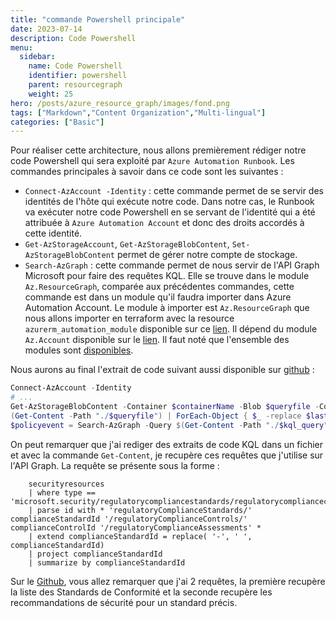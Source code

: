 ```yaml
---
title: "commande Powershell principale"
date: 2023-07-14
description: Code Powershell
menu:
  sidebar:
    name: Code Powershell
    identifier: powershell
    parent: resourcegraph
    weight: 25
hero: /posts/azure_resource_graph/images/fond.png
tags: ["Markdown","Content Organization","Multi-lingual"]
categories: ["Basic"]
---
```


Pour réaliser cette architecture, nous allons premièrement rédiger notre code Powershell qui sera exploité par `Azure Automation Runbook`. Les commandes principales à savoir dans ce code sont les suivantes :
- `Connect-AzAccount -Identity` : cette commande permet de se servir des identités de l'hôte qui exécute notre code. Dans notre cas, le Runbook va exécuter notre code Powershell en se servant de l'identité qui a été attribuée à `Azure Automation Account` et donc des droits accordés à cette identité.
- `Get-AzStorageAccount`, `Get-AzStorageBlobContent`, `Set-AzStorageBlobContent` permet de gérer notre compte de stockage.
- `Search-AzGraph` : cette commande permet de nous servir de l'API Graph Microsoft pour faire des requêtes KQL. Elle se trouve dans le module `Az.ResourceGraph`, comparée aux précédentes commandes, cette commande est dans un module qu'il faudra importer dans Azure Automation Account. Le module à importer est `Az.ResourceGraph` que nous allons importer en terraform avec la resource `azurerm_automation_module` disponible sur ce [lien](https://www.powershellgallery.com/api/v2/package/Az.ResourceGraph/0.13.0). Il dépend du module `Az.Account` disponible sur le [lien](https://www.powershellgallery.com/api/v2/package/Az.Accounts/2.12.4). Il faut noté que l'ensemble des modules sont [disponibles](https://www.powershellgallery.com/packages).

Nous aurons au final l'extrait de code suivant aussi disponible sur [github](https://github.com/aubinaso/DefenderForCloudAutomate/blob/main/get_compliance.ps1) :

```PowerShell
Connect-AzAccount -Identity
# ...
Get-AzStorageBlobContent -Container $containerName -Blob $queryfile -Context $Context -Destination "./$queryfile" -Force
(Get-Content -Path "./$queryfile") | ForEach-Object { $_ -replace $lastStandard, $newStandard } | Set-Content -Path "./$kql_query"
$policyevent = Search-AzGraph -Query $(Get-Content -Path "./$kql_query" -raw)
```

On peut remarquer que j'ai rediger des extraits de code KQL dans un fichier et avec la commande `Get-Content`, je recupère ces requêtes que j'utilise sur l'API Graph.
La requête se présente sous la forme :

```
    securityresources
    | where type == 'microsoft.security/regulatorycompliancestandards/regulatorycompliancecontrols/regulatorycomplianceassessments'
    | parse id with * 'regulatoryComplianceStandards/' complianceStandardId '/regulatoryComplianceControls/' complianceControlId '/regulatoryComplianceAssessments' *
    | extend complianceStandardId = replace( '-', ' ', complianceStandardId)
    | project complianceStandardId
    | summarize by complianceStandardId
```

Sur le [Github](https://github.com/aubinaso/DefenderForCloudAutomate/tree/main), vous allez remarquer que j'ai 2 requêtes, la première recupère la liste des Standards de Conformité et la seconde recupère les recommandations de sécurité pour un standard précis.